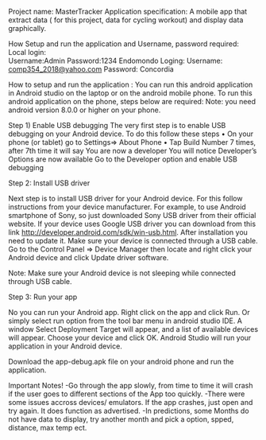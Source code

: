 Project name: MasterTracker
Application specification: A mobile app that extract data  ( for this project, data for cycling workout) and display data graphically.

How Setup and run the application and Username, password required:
Local login:  
Username:Admin
Password:1234
Endomondo Loging: 
Username: comp354_2018@yahoo.com
Password: Concordia

How to setup and run the application :
You can run this android application in Android studio on the laptop or on the android mobile phone.
To run this android application on the phone, steps below are required:
Note: you need android version 8.0.0 or higher on your phone.

Step 1) Enable USB debugging 
The very first step is to enable USB debugging on your Android device. To do this follow these steps
•	On your phone (or tablet) go to Settings=> About Phone
•	Tap Build Number 7 times, after 7th time it will say You are now a developer
You will notice Developer’s Options are now available
Go to the Developer option and enable USB debugging

Step 2: Install USB driver 

Next step is to install USB driver for your Android device. For this follow instructions from your device manufacturer. For example, to use Android smartphone of Sony, so  just downloaded Sony   USB driver from their official website. If your device uses Google USB driver you can download from this link http://developer.android.com/sdk/win-usb.html. After installation you need to update it. Make sure your device is connected through a USB cable.
 Go to the Control Panel => Device Manager then locate and right click your Android device and click Update driver software. 
 
Note: Make sure your Android device is not sleeping while connected through USB cable.

Step 3: Run your app 

No you can run your Android app. Right click on the app and click Run. Or simply select run option from the tool bar menu in android studio IDE.
A window Select Deployment Target will appear, and a list of available devices will appear. Choose your device and click OK. Android Studio will run your application in your Android device.

Download the app-debug.apk file on your android phone and run the application.

Important Notes!
-Go through the app slowly, from time to time it will crash if the user goes to different sections of the App too quickly.
-There were some issues accross devices/ emulators. If the app crashes, just open and try again. It does function as advertised.
-In predictions, some Months do not have data to display, try another month and pick a option, spped, distance, max temp ect.

